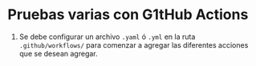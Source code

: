 # Pruebas varias con G1tHub Actions

1. Se debe configurar un archivo `.yaml` ó `.yml` en la ruta `.github/workflows/` para comenzar a agregar las diferentes acciones que se desean agregar.
